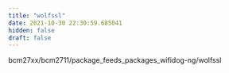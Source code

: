 ```yaml
---
title: "wolfssl"
date: 2021-10-30 22:30:59.685041
hidden: false
draft: false
---
```


bcm27xx/bcm2711/package_feeds_packages_wifidog-ng/wolfssl

